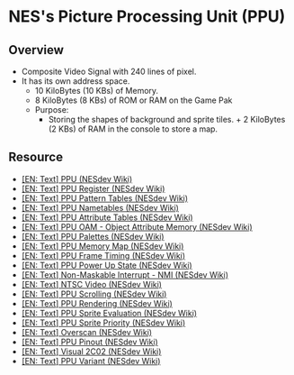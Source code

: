 # NES's Picture Processing Unit (PPU)

## Overview

- Composite Video Signal with 240 lines of pixel.
- It has its own address space.
  - 10 KiloBytes (10 KBs) of Memory.
  - 8 KiloBytes (8 KBs) of ROM or RAM on the Game Pak
  - Purpose:
    - Storing the shapes of background and sprite tiles. + 2 KiloBytes (2 KBs) of RAM in the console to store a map.

## Resource

- [[EN: Text] PPU (NESdev Wiki)](https://www.nesdev.org/wiki/PPU)
- [[EN: Text] PPU Register (NESdev Wiki)](https://www.nesdev.org/wiki/PPU_registers)
- [[EN: Text] PPU Pattern Tables (NESdev Wiki)](https://www.nesdev.org/wiki/PPU_pattern_tables)
- [[EN: Text] PPU Nametables (NESdev Wiki)](https://www.nesdev.org/wiki/PPU_nametables)
- [[EN: Text] PPU Attribute Tables (NESdev Wiki)](https://www.nesdev.org/wiki/PPU_attribute_tables)
- [[EN: Text] PPU OAM - Object Attribute Memory (NESdev Wiki)](https://www.nesdev.org/wiki/PPU_OAM)
- [[EN: Text] PPU Palettes (NESdev Wiki)](https://www.nesdev.org/wiki/PPU_palettes)
- [[EN: Text] PPU Memory Map (NESdev Wiki)](https://www.nesdev.org/wiki/PPU_memory_map)
- [[EN: Text] PPU Frame Timing (NESdev Wiki)](https://www.nesdev.org/wiki/PPU_frame_timing)
- [[EN: Text] PPU Power Up State (NESdev Wiki)](https://www.nesdev.org/wiki/PPU_power_up_state)
- [[EN: Text] Non-Maskable Interrupt - NMI (NESdev Wiki)](https://www.nesdev.org/wiki/NMI)
- [[EN: Text] NTSC Video (NESdev Wiki)](https://www.nesdev.org/wiki/NTSC_video)
- [[EN: Text] PPU Scrolling (NESdev Wiki)](https://www.nesdev.org/wiki/PPU_scrolling)
- [[EN: Text] PPU Rendering (NESdev Wiki)](https://www.nesdev.org/wiki/PPU_rendering)
- [[EN: Text] PPU Sprite Evaluation (NESdev Wiki)](https://www.nesdev.org/wiki/PPU_sprite_evaluation)
- [[EN: Text] PPU Sprite Priority (NESdev Wiki)](https://www.nesdev.org/wiki/PPU_sprite_priority)
- [[EN: Text] Overscan (NESdev Wiki)](https://www.nesdev.org/wiki/Overscan)
- [[EN: Text] PPU Pinout (NESdev Wiki)](https://www.nesdev.org/wiki/PPU_pinout)
- [[EN: Text] Visual 2C02 (NESdev Wiki)](https://www.nesdev.org/wiki/Visual_2C02)
- [[EN: Text] PPU Variant (NESdev Wiki)](https://www.nesdev.org/wiki/PPU_variants)
